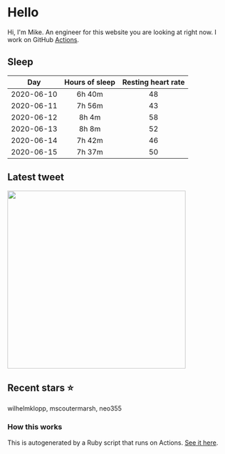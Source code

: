 # Hello
Hi, I'm Mike. An engineer for this website you are looking at right now. I work on GitHub [Actions](https://github.com/features/actions).

## Sleep
|Day|Hours of sleep|Resting heart rate|
|:-:|:-:|:-:|
|2020-06-10|6h 40m|48|
|2020-06-11|7h 56m|43|
|2020-06-12|8h 4m|58|
|2020-06-13|8h 8m|52|
|2020-06-14|7h 42m|46|
|2020-06-15|7h 37m|50|

## Latest tweet
[<img src="https://hcti.io/v1/image/4963fa89-7701-45f5-b0a2-cf4d9d963653" width="400">](https://twitter.com/mscccc/status/1271833482520494081)

## Recent stars ⭐️
wilhelmklopp, mscoutermarsh, neo355

### How this works
This is autogenerated by a Ruby script that runs on Actions. [See it here](https://github.com/mscoutermarsh/mscoutermarsh).
